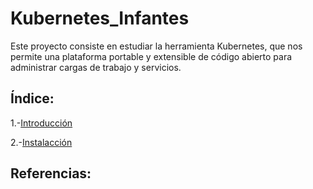 # Kubernetes_Infantes

Este proyecto consiste en estudiar la herramienta Kubernetes, que nos permite una plataforma portable y extensible de código abierto para administrar cargas de trabajo y servicios.

## Índice:

1.-[Introducción](https://github.com/jesus037/Kubernetes_Infantes/blob/main/1.%20Introducción.md)

2.-[Instalacción](https://github.com/jesus037/Kubernetes_Infantes/blob/main/2.%20Instalacci%C3%B3n.md)

## Referencias:
